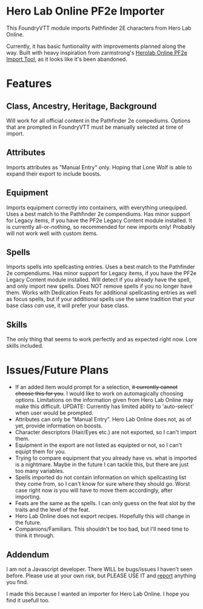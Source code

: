 # Hero Lab Online PF2e Importer

This FoundryVTT module imports Pathfinder 2E characters from Hero Lab Online.

Currently, it has basic funtionality with improvements planned along the way.
Built with heavy inspiration from zarmstrong's [Herolab Online PF2e Import Tool](https://github.com/zarmstrong/hlo-importer), as it looks like it's been abandoned.

# Features

## Class, Ancestry, Heritage, Background

Will work for all official content in the Pathfinder 2e compediums. Options that are prompted in FoundryVTT must be manually selected at time of import.

## Attributes

Imports attributes as "Manual Entry" only. Hoping that Lone Wolf is able to expand their export to include boosts.

## Equipment

Imports equipment correctly into containers, with everything unequiped. Uses a best match to the Pathfinder 2e compendiums. Has minor support for Legacy items, if you have the PF2e Legacy Content module installed. It is currently all-or-nothing, so recommended for new imports only! Probably will not work well with custom items.

## Spells

Imports spells into spellcasting entries. Uses a best match to the Pathfinder 2e compendiums. Has minor support for Legacy items, if you have the PF2e Legacy Content module installed. Will detect if you already have the spell, and only import new spells. Does NOT remove spells if you no longer have them. Works with Dedication Feats for additional spellcasting entries as well as focus spells, but if your additional spells use the same tradition that your base class *can* use, it will prefer your base class.

## Skills

The only thing that seems to work perfectly and as expected right now. Lore skills included.


# Issues/Future Plans

- If an added item would prompt for a selection, ~~it currently cannot choose this for you~~. I would like to work on automagically choosing options. Limitations on the information given from Hero Lab Online may make this difficult.
    UPDATE: Currently has limited ability to 'auto-select' when user would be prompted.
- Attributes can only be "Manual Entry". Hero Lab Online does not, as of yet, provide information on boosts.
- Character descriptors (Hair/Eyes etc.) are not exported, so I can't import them.
- Equipment in the export are not listed as equipted or not, so I can't equipt them for you.
- Trying to compare equipment that you already have vs. what is imported is a nightmare. Maybe in the future I can tackle this, but there are just too many variables.
- Spells imported do not contain information on which spellcasting list they come from, so I can't know for sure where they should go. Worst case right now is you will have to move them accordingly, after importing.
- Feats are the same as the spells. I can only guess on the feat slot by the traits and the level of the feat.
- Hero Lab Online does not export recipes. Hopefully this will change in the future.
- Companions/Familiars. This shouldn't be too bad, but I'll need time to think it through.

## Addendum

I am not a Javascript developer. There WILL be bugs/issues I haven't seen before. Please use at your own risk, but PLEASE USE IT and [report](https://github.com/GeneralHuli/HeroLab-Importer/issues) anything you find.

I made this because I wanted an importer for Hero Lab Online. I hope you find it usefull too.